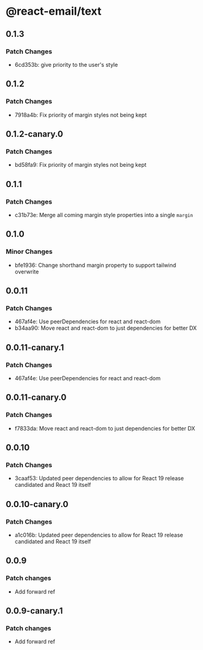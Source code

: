 # @react-email/text

## 0.1.3

### Patch Changes

- 6cd353b: give priority to the user's style

## 0.1.2

### Patch Changes

- 7918a4b: Fix priority of margin styles not being kept

## 0.1.2-canary.0

### Patch Changes

- bd58fa9: Fix priority of margin styles not being kept

## 0.1.1

### Patch Changes

- c31b73e: Merge all coming margin style properties into a single `margin`

## 0.1.0

### Minor Changes

- bfe1936: Change shorthand margin property to support tailwind overwrite

## 0.0.11

### Patch Changes

- 467af4e: Use peerDependencies for react and react-dom
- b34aa90: Move react and react-dom to just dependencies for better DX

## 0.0.11-canary.1

### Patch Changes

- 467af4e: Use peerDependencies for react and react-dom

## 0.0.11-canary.0

### Patch Changes

- f7833da: Move react and react-dom to just dependencies for better DX

## 0.0.10

### Patch Changes

- 3caaf53: Updated peer dependencies to allow for React 19 release candidated and React 19 itself

## 0.0.10-canary.0

### Patch Changes

- a1c016b: Updated peer dependencies to allow for React 19 release candidated and React 19 itself

## 0.0.9

### Patch changes

- Add forward ref

## 0.0.9-canary.1

### Patch changes

- Add forward ref
